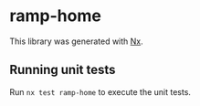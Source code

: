# ramp-home

This library was generated with [Nx](https://nx.dev).

## Running unit tests

Run `nx test ramp-home` to execute the unit tests.
